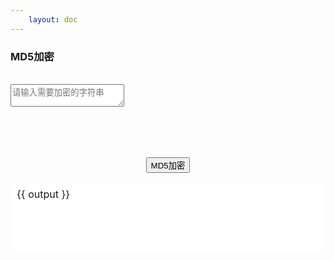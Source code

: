 ```yaml
---
    layout: doc
---
```


### MD5加密
<br>
<div class="input-wrapper">
    <textarea v-model="input" placeholder="请输入需要加密的字符串"></textarea>
</div>
<br>
<div class="buttons">
    <button class="GLButton" @click="encrypt">MD5加密</button>
</div>
<br>
<div class="output-wrapper" @mouseenter="copyShow = true" @mouseleave="copyShow = false">
    {{ output }}
    <CopyButton class="copy-button" title="复制" :content="output" :show="copyShow"></CopyButton>
</div>

<script setup lang="ts">
    import { ref } from 'vue';
    import CopyButton from '../../../components/ui/CopyButton.vue';
    import md5 from "crypto-js/md5";

    const input = ref('www.liuguanli.com');
    const output = ref('');

    const copyShow = ref( false );

    const encrypt = (): void => {
        output.value = md5( input.value ).toString().toUpperCase();
    }

</script>

<style scoped>
    .input-wrapper {
        height: 100px;
        border-radius: 4px;
    }
    .output-wrapper {
        height: 100px;
        border-radius: 4px;
        padding: 5px 10px;
        background: field;
        font-size: 16px;
        line-height: 1.5;
        white-space: wrap;
        word-break: break-all;
        overflow-y: auto;
        position: relative;
    }
    .output-wrapper .copy-button {
        position: absolute;
        top: 10px;
        right: 10px;
    }
    .buttons {
        display: flex;
        justify-content: center;
    }
    .buttons button {
        margin: 0 20px;
    }
</style>